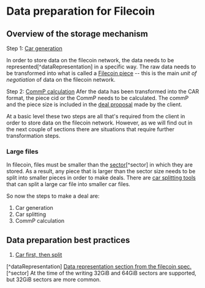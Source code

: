 # Data preparation for Filecoin

## Overview of the storage mechanism

Step 1: [Car generation](./car-generators.md)

In order to store data on the filecoin network, the data needs to be
represented[^dataRepresentation] in a specific way. 
The raw data needs to be transformed into what is called a
[Filecoin piece](https://spec.filecoin.io/#section-systems.filecoin_files.piece) -- this
is the main _unit of negotiation_ of data on the filecoin network.


Step 2: [CommP calculation](./commp-calculators.md)
Afer the data has been transformed into the CAR format, the piece cid or the CommP needs to be calculated. The
commP and the piece size is included in the [deal proposal](https://github.com/filecoin-project/go-state-types/blob/master/builtin/v9/market/deal.go#L202)
made by the client. 


At a basic level these two steps are all that's required from the client in order to store
data on the filecoin network. However, as we will find out in the next couple of sections
there are situations that require further transformation steps.

### Large files

In filecoin, files must be smaller than the
[sector](https://spec.filecoin.io/systems/filecoin_mining/sector/)[^sector] in which they
are stored. As a result, any piece that is larger than the sector size needs to be split
into smaller pieces in order to make deals. There are [car splitting
tools](./car-splitters-joiners.md) that can split a large car file into smaller car files.


So now the steps to make a deal are:

1. Car generation
2. Car splitting
3. CommP calculation



## Data preparation best practices

1. [Car first, then split](./car-first-then-split.md)

[^dataRepresentation] [Data representation section from the filecoin spec.](https://spec.filecoin.io/#section-systems.filecoin_files.piece.data-representation)
[^sector] At the time of the writing 32GiB and 64GiB sectors are supported, but 32GiB
sectors are more common.
